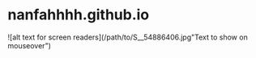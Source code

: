 # nanfahhhh.github.io
![alt text for screen readers](/path/to/S__54886406.jpg"Text to show on mouseover")


